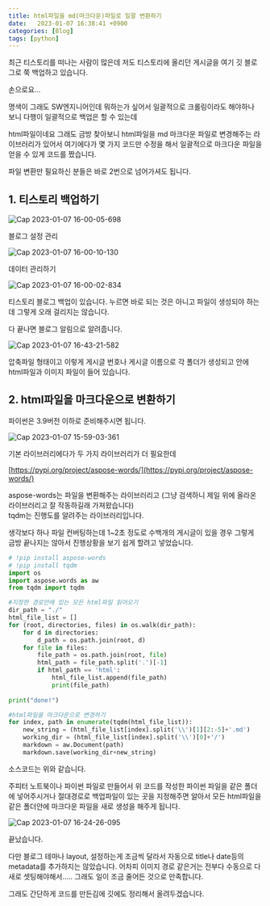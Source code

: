 ```yaml
---
title: html파일을 md(마크다운)파일로 일괄 변환하기
date:   2023-01-07 16:38:41 +0900
categories: [Blog]
tags: [python]
---
```


최근 티스토리를 떠나는 사람이 많은데 저도 티스토리에 올리던 게시글을 여기 깃 블로그로 쭉 백업하고 있습니다.

손으로요...

명색이 그래도 SW엔지니어인데 뭐하는가 싶어서 일괄적으로 크롤링이라도 해야하나 보니 다행이 일괄적으로 백업은 할 수 있는데

html파일이네요 그래도 금방 찾아보니 html파일을 md 마크다운 파일로 변경해주는 라이브러리가 있어서 여기에다가 몇 가지 코드만 수정을 해서 일괄적으로 마크다운 파일을 얻을 수 있게 코드를 짰습니다.

파일 변환만 필요하신 분들은 바로 2번으로 넘어가셔도 됩니다.

## 1. 티스토리 백업하기

![Cap 2023-01-07 16-00-05-698](https://user-images.githubusercontent.com/85277660/211139849-7eb45dcb-35e8-4db2-806f-37d609503e8a.png)

블로그 설정 관리

![Cap 2023-01-07 16-00-10-130](https://user-images.githubusercontent.com/85277660/211139855-ace3bb7c-5ba7-4974-b1f8-3de47221c33f.png)

데이터 관리하기

![Cap 2023-01-07 16-00-02-834](https://user-images.githubusercontent.com/85277660/211139860-011027d6-f444-4c47-8581-699ec6af5d95.png)

티스토리 블로그 백업이 있습니다. 누르면 바로 되는 것은 아니고 파일이 생성되야 하는데 그렇게 오래 걸리지는 않습니다.

다 끝나면 블로그 알림으로 알려줍니다.

![Cap 2023-01-07 16-43-21-582](https://user-images.githubusercontent.com/85277660/211139949-a27d8ff6-1718-4d6f-a245-3bf3072fb63f.png)

압축파일 형태이고 이렇게 게시글 번호나 게시글 이름으로 각 폴더가 생성되고 안에 html파일과 이미지 파일이 들어 있습니다.


## 2. html파일을 마크다운으로 변환하기

파이썬은 3.9버전 이하로 준비해주시면 됩니다.

![Cap 2023-01-07 15-59-03-361](https://user-images.githubusercontent.com/85277660/211139985-93dedee2-5d95-4e05-9801-af7354ebfa69.png)

기본 라이브러리에다가 두 가지 라이브러리가 더 필요한데 

[https://pypi.org/project/aspose-words/](https://pypi.org/project/aspose-words/)

aspose-words는 파일을 변환해주는 라이브러리고 (그냥 검색하니 제일 위에 올라온 라이브러리고 잘 작동하길래 가져왔습니다)  
tqdm는 진행도를 알려주는 라이브러리입니다.

생각보다 하나 파일 컨버팅하는데 1~2초 정도로 수백개의 게시글이 있을 경우 그렇게 금방 끝나지는 않아서 진행상황을 보기 쉽게 할려고 넣었습니다.

```py
# !pip install aspose-words
# !pip install tqdm
import os
import aspose.words as aw
from tqdm import tqdm

#지정한 경로안에 있는 모든 html파일 읽어오기
dir_path = "./"
html_file_list = []
for (root, directories, files) in os.walk(dir_path):
    for d in directories:
        d_path = os.path.join(root, d)
    for file in files:
        file_path = os.path.join(root, file)
        html_path = file_path.split('.')[-1]
        if html_path == 'html':
            html_file_list.append(file_path)
            print(file_path)
            
print("done!")

#html파일을 마크다운으로 변경하기
for index, path in enumerate(tqdm(html_file_list)):
    new_string = (html_file_list[index].split('\\')[1][2:-5]+'.md')
    working_dir = (html_file_list[index].split('\\')[0]+'/')
    markdown = aw.Document(path)
    markdown.save(working_dir+new_string)
```

소스코드는 위와 같습니다.

주피터 노트북이나 파이썬 파일로 만들어서 위 코드를 작성한 파이썬 파일을 같은 폴더에 넣어주시거나 절대경로로 백업파일이 있는 곳을 지정해주면 알아서 모든 html파일을 같은 폴더안에 마크다운 파일을 새로 생성을 해주게 됩니다.

![Cap 2023-01-07 16-24-26-095](https://user-images.githubusercontent.com/85277660/211140095-9e1e390e-c562-4c24-a5c7-58a1b2c467cd.png)

끝났습니다.

다만 블로그 테마나 layout, 설정하는게 조금씩 달라서 자동으로 title나 date등의 metadata를 추가하지는 않았습니다. 어차피 이미지 경로 같은거는 전부다 수동으로 다 새로 셋팅해야해서..... 그래도 일이 조금 줄어든 것으로 만족합니다.

그래도 간단하게 코드를 만든김에 깃에도 정리해서 올려두겠습니다.